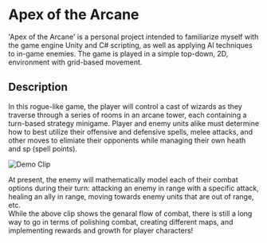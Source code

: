 # Apex of the Arcane

'Apex of the Arcane' is a personal project intended to familiarize myself with the game engine Unity and C# scripting, as well as applying AI techniques to in-game enemies. The game is played in a simple
top-down, 2D, environment with grid-based movement.

## Description

In this rogue-like game, the player will control a cast of wizards as they traverse through a series of rooms in an arcane tower, each containing a turn-based strategy minigame. Player and enemy units alike
must determine how to best utilize their offensive and defensive spells, melee attacks, and other moves to elimiate their opponents while managing their own heath and sp (spell points).

![Demo Clip](https://github.com/li-tomecek/MementosCrawler/assets/60552485/389d9454-9dd1-4862-a1e1-f5046297c9f7)

At present, the enemy will mathematically model each of their combat options during their turn: attacking an enemy in range with a specific attack, healing an ally in range, moving towards enemy units that are out of range, etc.\
While the above clip shows the genaral flow of combat, there is still a long way to go in terms of polishing combat, creating different maps, and implementing rewards and growth for player characters! 



